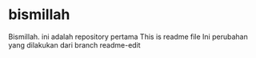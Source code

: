 # bismillah
Bismillah. ini adalah repository pertama
This is readme file
Ini perubahan yang dilakukan dari branch readme-edit

